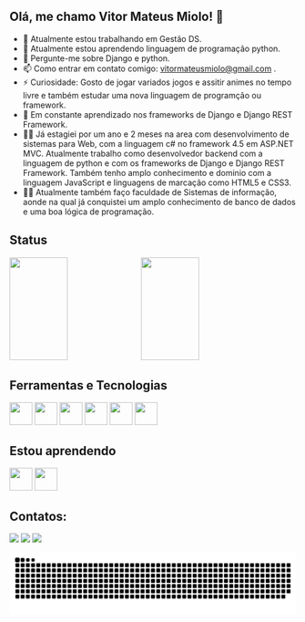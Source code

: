 ## Olá, me chamo Vitor Mateus Miolo!  👋

- 🔭 Atualmente estou trabalhando em Gestão DS.
- 🌱 Atualmente estou aprendendo linguagem de programação python.
- 💬 Pergunte-me sobre Django e python.
- 📫 Como entrar em contato comigo: vitormateusmiolo@gmail.com .
- ⚡ Curiosidade: Gosto de jogar variados jogos e assitir animes no tempo livre e também estudar uma nova linguagem de programção ou framework.
- 🤔 Em constante aprendizado nos frameworks de Django e Django REST Framework.
- 🧑‍💻 Já estagiei por um ano e 2 meses na area com desenvolvimento de sistemas para Web, com a linguagem c# no framework 4.5 em ASP.NET MVC. Atualmente trabalho como desenvolvedor backend com a linguagem de python e com os frameworks de Django e Django REST Framework. Também tenho amplo conhecimento e dominio com a linguagem JavaScript e linguagens de marcação como HTML5 e CSS3.
- 👨‍🎓 Atualmente também faço faculdade de Sistemas de informação, aonde na qual já conquistei um amplo conhecimento de banco de dados e uma boa lógica de programação.

## Status
<div style="display: inline_block">
  <a href="https://github.com/Vitor47"><img height="180em" width="45%" src="https://github-readme-stats.vercel.app/api/top-langs/?username=Vitor47&layout=compact&langs_count=7&theme=dracula"/></a>
  <a href="https://github.com/Vitor47"><img height="180em" width="45%" src="https://github-readme-stats.vercel.app/api?username=Vitor47&show_icons=true&theme=dracula&include_all_commits=true&count_private=true"/></a>
</div>

## Ferramentas e Tecnologias
  <div style="display: inline_block">
    <img src="https://cdn.jsdelivr.net/gh/devicons/devicon/icons/git/git-original.svg" width="40" height="40"/>
    <img src="https://cdn.jsdelivr.net/gh/devicons/devicon/icons/bootstrap/bootstrap-original.svg" width="40" height="40"/>
    <img src="https://cdn.jsdelivr.net/gh/devicons/devicon/icons/python/python-original.svg" width="40" height="40"/>
    <img src="https://cdn.jsdelivr.net/gh/devicons/devicon/icons/django/django-plain.svg" width="40" height="40"/>
    <img src="https://cdn.jsdelivr.net/gh/devicons/devicon/icons/dotnetcore/dotnetcore-original.svg" width="40" height="40"/>
    <img src="https://cdn.jsdelivr.net/gh/devicons/devicon/icons/javascript/javascript-original.svg" width="40" height="40"/>
  </div>

## Estou aprendendo

  <div style="display: inline_block">
    <img src="https://cdn.jsdelivr.net/gh/devicons/devicon/icons/linux/linux-original.svg" width="40" height="40"/>
    <img src="https://cdn.jsdelivr.net/gh/devicons/devicon/icons/docker/docker-original.svg" width="40" height="40"/>
  </div>

## Contatos:

<div>
  <a href="https://instagram.com/v1tor_m1olo" target="_blank"><img src="https://img.shields.io/badge/-Instagram-%23E4405F?style=for-the-badge&logo=instagram&logoColor=white" target="_blank"></a>
  <a href="mailto:vitormateusmiolo@gmail.com"><img src="https://img.shields.io/badge/Gmail-D14836?style=for-the-badge&logo=gmail&logoColor=white" target="_blank"></a>
  <a href="https://www.linkedin.com/in/vitor-mateus-miolo-b28216213" target="_blank"><img src="https://img.shields.io/badge/-LinkedIn-%230077B5?style=for-the-badge&logo=linkedin&logoColor=white" target="_blank"></a>   
</div>

![Snake animation](https://raw.githubusercontent.com/Platane/snk/output/github-contribution-grid-snake.svg)
